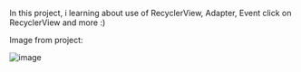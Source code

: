 
In this project, i learning about use of RecyclerView, Adapter, Event click on RecyclerView and more :)

Image from project:

![image](https://user-images.githubusercontent.com/72364037/177451597-d27025c8-6f04-4fa4-8075-8ea36abc9310.png)
